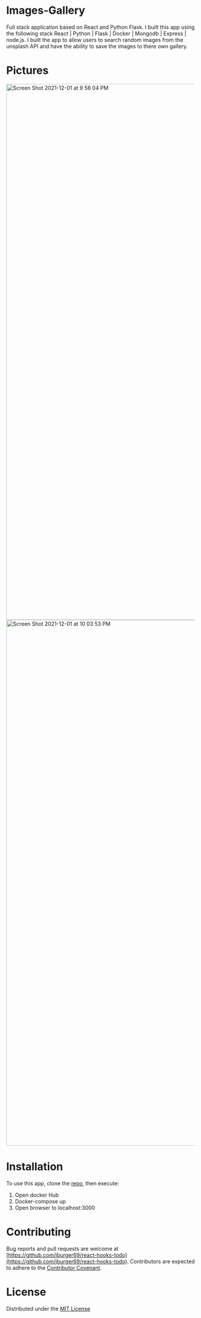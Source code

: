 # Images-Gallery

Full stack application based on React and Python Flask. I built this app using the following stack React | Python | Flask | Docker | Mongodb | Express | node.js.
I built the app to allow users to search random images from the unsplash API and have the ability to save the images to there own gallery.

# Pictures
<img width="1428" alt="Screen Shot 2021-12-01 at 9 58 04 PM" src="https://user-images.githubusercontent.com/71084231/144351099-81a37166-ec97-43ce-80cd-4ee10845fbe7.png">

<img width="1401" alt="Screen Shot 2021-12-01 at 10 03 53 PM" src="https://user-images.githubusercontent.com/71084231/144351185-1ce74831-9505-4dc3-bbf1-be9c706f1352.png">


# Installation
To use this app, clone the [repo](https://github.com/jburger69/images-gallery), then execute:

1. Open docker Hub
2. Docker-compose up
3. Open browser to localhost:3000

# Contributing
Bug reports and pull requests are welcome at [https://github.com/jburger69/react-hooks-todo](https://github.com/jburger69/react-hooks-todo). Contributors are expected to adhere to the [Contributor Covenant](https://www.contributor-covenant.org/).

# License
Distributed under the [MIT License](https://opensource.org/licenses/MIT)
